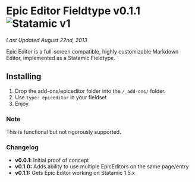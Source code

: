 Epic Editor Fieldtype v0.1.1 ![Statamic v1](https://img.shields.io/badge/statamic-v1-lightgrey.svg?style=flat-square)
============================
*Last Updated August 22nd, 2013*

Epic Editor is a full-screen compatible, highly customizable Markdown Editor, implemented as a Statamic Fieldtype.

## Installing
1. Drop the add-ons/epiceditor folder into the `/_add-ons/` folder.
2. Use `type: epiceditor` in your fieldset
2. Enjoy.

### Note
This is functional but not rigorously supported.

### Changelog
- **v0.0.1:** Initial proof of concept
- **v0.1.0:** Adds ability to use multiple EpicEditors on the same page/entry
- **v0.1.1:** Gets Epic Editor working on Statamic 1.5.x
